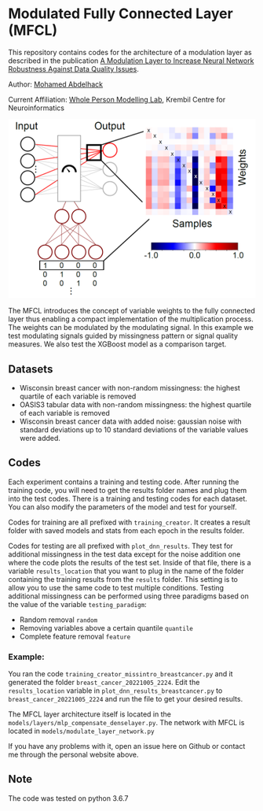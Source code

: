 # Modulated Fully Connected Layer (MFCL)
This repository contains codes for the architecture of a modulation layer as described in the publication [A Modulation Layer to Increase Neural Network Robustness Against Data Quality Issues](https://openreview.net/forum?id=MRLHN4MSmA).

Author: [Mohamed Abdelhack](https://mabdelhack.github.io/)

Current Affiliation: [Whole Person Modelling Lab](https://www.felskylab.com/), Krembil Centre for Neuroinformatics

![graphical abstract](images/graphical_abstract.png)

The MFCL introduces the concept of variable weights to the fully connected layer thus enabling a compact implementation of the multiplication process.
The weights can be modulated by the modulating signal.
In this example we test modulating signals guided by missingness pattern or signal quality measures.
We also test the XGBoost model as a comparison target.

## Datasets

- Wisconsin breast cancer with non-random missingness: the highest quartile of each variable is removed
- OASIS3 tabular data with non-random missingness: the highest quartile of each variable is removed
- Wisconsin breast cancer data with added noise: gaussian noise with standard deviations up to 10 standard deviations of the variable values were added.

## Codes
Each experiment contains a training and testing code. 
After running the training code, you will need to get the results folder names and plug them into the test codes.
There is a training and testing codes for each dataset.
You can also modify the parameters of the model and test for yourself.

Codes for training are all prefixed with ```training_creator```.
It creates a result folder with saved models and stats from each epoch in the results folder.

Codes for testing are all prefixed with ```plot_dnn_results```.
They test for additional missingness in the test data except for the noise addition one where the code plots the results of the test set.
Inside of that file, there is a variable ```results_location``` that you want to plug in the name of the folder containing the training results from the ```results``` folder.
This setting is to allow you to use the same code to test multiple conditions.
Testing additional missingness can be performed using three paradigms based on the value of the variable ```testing_paradigm```:

- Random removal ```random```
- Removing variables above a certain quantile ```quantile```
- Complete feature removal ```feature```

### Example:
You ran the code ```training_creator_missintro_breastcancer.py``` and it generated the folder ```breast_cancer_20221005_2224```.
Edit the ```results_location``` variable in ```plot_dnn_results_breastcancer.py``` to ```breast_cancer_20221005_2224``` and run the file to get your desired results.

The MFCL layer architecture itself is located in the ```models/layers/mlp_compensate_denselayer.py```.
The network with MFCL is located in ```models/modulate_layer_network.py```

If you have any problems with it, open an issue here on Github or contact me through the personal website above.

## Note
The code was tested on python 3.6.7 
